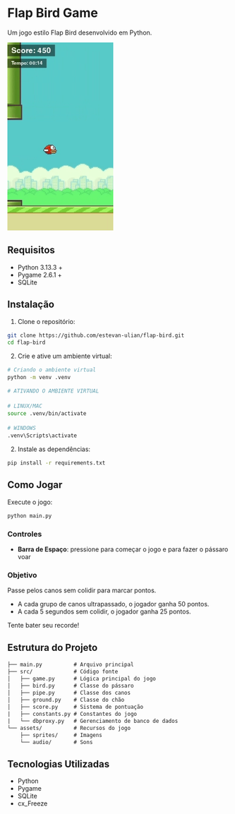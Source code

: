 # Flap Bird Game

Um jogo estilo Flap Bird desenvolvido em Python.

![Flap Bird Play Demo](demo.gif)

## Requisitos

- Python 3.13.3 +
- Pygame 2.6.1 +
- SQLite

## Instalação

1. Clone o repositório:

```bash
git clone https://github.com/estevan-ulian/flap-bird.git
cd flap-bird
```

2. Crie e ative um ambiente virtual:

```bash
# Criando o ambiente virtual
python -m venv .venv
```

```bash
# ATIVANDO O AMBIENTE VIRTUAL

# LINUX/MAC
source .venv/bin/activate

# WINDOWS
.venv\Scripts\activate
```

2. Instale as dependências:

```bash
pip install -r requirements.txt
```

## Como Jogar

Execute o jogo:

```bash
python main.py
```

### Controles

- **Barra de Espaço**: pressione para começar o jogo e para fazer o pássaro voar

### Objetivo

Passe pelos canos sem colidir para marcar pontos.

- A cada grupo de canos ultrapassado, o jogador ganha 50 pontos.
- A cada 5 segundos sem colidir, o jogador ganha 25 pontos.

Tente bater seu recorde!

## Estrutura do Projeto

```
├── main.py          # Arquivo principal
├── src/             # Código fonte
│   ├── game.py      # Lógica principal do jogo
│   ├── bird.py      # Classe do pássaro
│   ├── pipe.py      # Classe dos canos
│   ├── ground.py    # Classe do chão
│   ├── score.py     # Sistema de pontuação
|   ├── constants.py # Constantes do jogo
|   └── dbproxy.py   # Gerenciamento de banco de dados
└── assets/          # Recursos do jogo
    ├── sprites/     # Imagens
    └── audio/       # Sons
```

## Tecnologias Utilizadas

- Python
- Pygame
- SQLite
- cx_Freeze

